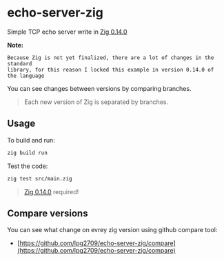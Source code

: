# echo-server-zig

Simple TCP echo server write in [Zig 0.14.0](https://ziglang.org/download/#release-0.14.0)

**Note:**

```
Because Zig is not yet finalized, there are a lot of changes in the standard
library, for this reason I locked this example in version 0.14.0 of the language
```

You can see changes between versions by comparing branches.

> Each new version of Zig is separated by branches.

## Usage

To build and run:

```sh
zig build run
```

Test the code:

```sh
zig test src/main.zig
```

> [Zig 0.14.0](https://ziglang.org/documentation/0.14.0/) required!

## Compare versions

You can see what change on evrey zig version using github compare tool:

- [https://github.com/lpg2709/echo-server-zig/compare](https://github.com/lpg2709/echo-server-zig/compare)

